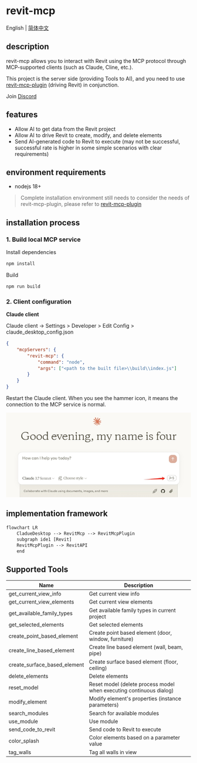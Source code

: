 # revit-mcp

English | [简体中文](README_zh.md)

## description

revit-mcp allows you to interact with Revit using the MCP protocol through MCP-supported clients (such as Claude, Cline, etc.).

This project is the server side (providing Tools to AI), and you need to use [revit-mcp-plugin](https://github.com/revit-mcp/revit-mcp-plugin) (driving Revit) in conjunction.

Join [Discord](https://discord.gg/cGzUGurq)

## features

- Allow AI to get data from the Revit project
- Allow AI to drive Revit to create, modify, and delete elements
- Send AI-generated code to Revit to execute (may not be successful, successful rate is higher in some simple scenarios with clear requirements)

## environment requirements

- nodejs 18+

> Complete installation environment still needs to consider the needs of revit-mcp-plugin, please refer to [revit-mcp-plugin](https://github.com/revit-mcp/revit-mcp-plugin)

## installation process

### 1. Build local MCP service

Install dependencies

```bash
npm install
```

Build

```bash
npm run build
```

### 2. Client configuration

**Claude client**

Claude client -> Settings > Developer > Edit Config > claude_desktop_config.json

```json
{
    "mcpServers": {
        "revit-mcp": {
            "command": "node",
            "args": ["<path to the built file>\\build\\index.js"]
        }
    }
}
```

Restart the Claude client. When you see the hammer icon, it means the connection to the MCP service is normal.

![claude](./assets/claude.png)

## implementation framework

```mermaid
flowchart LR
	CladueDesktop --> RevitMcp --> RevitMcpPlugin
	subgraph ide1 [Revit]
	RevitMcpPlugin --> RevitAPI
	end
```

## Supported Tools

| Name                      | Description                               |
| ------------------------- | ----------------------------------------- |
| get_current_view_info     | Get current view info                     |
| get_current_view_elements | Get current view elements                 |
| get_available_family_types | Get available family types in current project |
| get_selected_elements      | Get selected elements                      |
| create_point_based_element  | Create point based element (door, window, furniture) |
| create_line_based_element   | Create line based element (wall, beam, pipe) |
| create_surface_based_element   | Create surface based element (floor, ceiling) |
| delete_elements             | Delete elements                            |
| reset_model                | Reset model (delete process model when executing continuous dialog) |
| modify_element             | Modify element's properties (instance parameters) |
| search_modules             | Search for available modules              |
| use_module                 | Use module                                |
| send_code_to_revit         | Send code to Revit to execute             |
| color_splash		     | Color elements based on a parameter value	|
| tag_walls		     | Tag all walls in view            |
